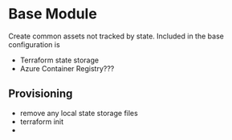 # Base Module
Create common assets not tracked by state. Included in the base configuration is

- Terraform state storage
- Azure Container Registry???

## Provisioning
- remove any local state storage files
- terraform init
- 

